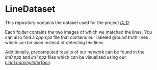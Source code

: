 # LineDataset

This repository contains the dataset used for the project [*DLD*](https://github.com/manuellange/DLD).

Each folder contains the two images of which we matched the lines.
You can also find a *cpp.npz* file that contains our labeled ground truth lines which can be used instead of detecting the lines.

Additionally, precomputed results of our network can be found in the *im0.npz* and *im1.npz* files which can be visualized using our [*LineLearningInterface*](https://github.com/manuellange/LineLearningInterface).
